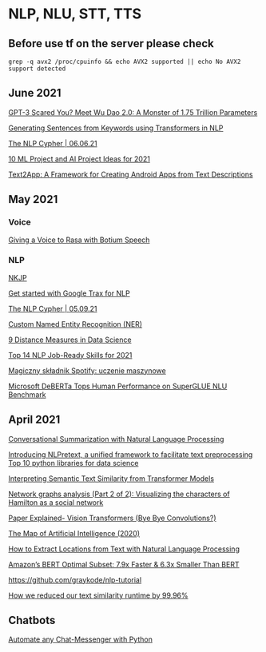 # NLP, NLU, STT, TTS

## Before use tf on the server please check

```
grep -q avx2 /proc/cpuinfo && echo AVX2 supported || echo No AVX2 support detected
```

## June 2021

[GPT-3 Scared You? Meet Wu Dao 2.0: A Monster of 1.75 Trillion Parameters](https://towardsdatascience.com/gpt-3-scared-you-meet-wu-dao-2-0-a-monster-of-1-75-trillion-parameters-832cd83db484)

[Generating Sentences from Keywords using Transformers in NLP](https://medium.com/mlearning-ai/generating-sentences-from-keywords-using-transformers-in-nlp-e89f4de5cf6b)

[The NLP Cypher | 06.06.21](https://pub.towardsai.net/the-nlp-cypher-06-06-21-27b7b0de02f4)

[10 ML Project and AI Project Ideas for 2021](https://jelvix.medium.com/10-ml-project-and-ai-project-ideas-for-2021-133bc59ae545)

[Text2App: A Framework for Creating Android Apps from Text Descriptions](https://arxiv.org/pdf/2104.08301.pdf?fbclid=IwAR022b41Mh4BBQ7muPM_WEzI18Ry0tzPaXtUPb3usfoY7U9wA0Be9JgOBfQ)

## May 2021

### Voice
[Giving a Voice to Rasa with Botium Speech](https://floriantreml.medium.com/giving-a-voice-to-rasa-with-botium-speech-1c65a7513bdf)

### NLP
[NKJP](http://nkjp.pl/index.php?page=14&lang=0)

[Get started with Google Trax for NLP](https://towardsdatascience.com/get-started-with-google-trax-for-nlp-ff8dcd3119cf)

[The NLP Cypher | 05.09.21](https://pub.towardsai.net/the-nlp-cypher-05-09-21-12c474a6cdd8)

[Custom Named Entity Recognition (NER)](https://medium.com/product-ai/custom-named-entity-recognition-ner-329e73cf909b)

[9 Distance Measures in Data Science](https://towardsdatascience.com/9-distance-measures-in-data-science-918109d069fa)

[Top 14 NLP Job-Ready Skills for 2021](https://medium.com/@ODSC/top-14-nlp-job-ready-skills-for-2021-84325af56636)

[Magiczny składnik Spotify: uczenie maszynowe](https://ichi.pro/pl/magiczny-skladnik-spotify-uczenie-maszynowe-200864210668035)

[Microsoft DeBERTa Tops Human Performance on SuperGLUE NLU Benchmark](https://medium.com/syncedreview/microsoft-deberta-tops-human-performance-on-superglue-nlu-benchmark-be590e63299f)

## April 2021

[Conversational Summarization with Natural Language Processing](https://medium.com/rocket-mortgage-technology-blog/conversational-summarization-with-natural-language-processing-c073a6bcaa3a)

[Introducing NLPretext, a unified framework to facilitate text preprocessing](https://medium.com/artefact-engineering-and-data-science/introducing-nlpretext-a8bb7c03df89)
[Top 10 python libraries for data science](https://technologynous.com/top-10-python-libraries-for-data-science/)

[Interpreting Semantic Text Similarity from Transformer Models](https://towardsdatascience.com/interpreting-semantic-text-similarity-from-transformer-models-ba1b08e6566c)

[Network graphs analysis (Part 2 of 2): Visualizing the characters of Hamilton as a social network](https://medium.com/data-science-at-microsoft/network-graphs-analysis-part-2-of-2-visualizing-the-characters-of-hamilton-as-a-social-network-ed61699df319)

[Paper Explained- Vision Transformers (Bye Bye Convolutions?)](https://medium.com/analytics-vidhya/vision-transformers-bye-bye-convolutions-e929d022e4ab)

[The Map of Artificial Intelligence (2020)](https://medium.com/swlh/the-map-of-artificial-intelligence-2020-2c4f446f4e43)

[How to Extract Locations from Text with Natural Language Processing](https://medium.com/spatial-data-science/how-to-extract-locations-from-text-with-natural-language-processing-9b77035b3ea4)

[Amazon’s BERT Optimal Subset: 7.9x Faster & 6.3x Smaller Than BERT](https://medium.com/syncedreview/amazons-bert-optimal-subset-7-9x-faster-6-3x-smaller-than-bert-10323e4538e9)

https://github.com/graykode/nlp-tutorial

[How we reduced our text similarity runtime by 99.96%](https://medium.com/data-science-at-microsoft/how-we-reduced-our-text-similarity-runtime-by-99-96-e8e4b4426b35)

## Chatbots

[Automate any Chat-Messenger with Python](https://medium.com/analytics-vidhya/automate-any-chat-messenger-with-python-538d1b7d5ed0)

